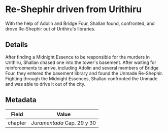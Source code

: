 # Re-Shephir driven from Urithiru
With the help of Adolin and Bridge Four, Shallan found, confronted, and drove Re-Shephir out of Urithiru's libraries.

## Details
After finding a Midnight Essence to be responsible for the murders in Urithiru, Shallan chased one into the tower's basement. After waiting for reinforcements to arrive, including Adolin and several members of Bridge Four, they entered the basement library and found the Unmade Re-Shephir. Fighting through the Midnight Essences, Shallan confronted the Unmade and was able to drive it out of the city.

## Metadata
| Field | Value |
| ----- | ----- |
| chapter | *Juramentada* Cap. 29 y 30 |
